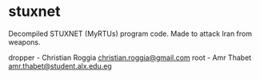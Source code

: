 # stuxnet
Decompiled STUXNET (MyRTUs) program code. Made to attack Iran from weapons.

dropper - Christian Roggia christian.roggia@gmail.com
root - Amr Thabet amr.thabet@student.alx.edu.eg
